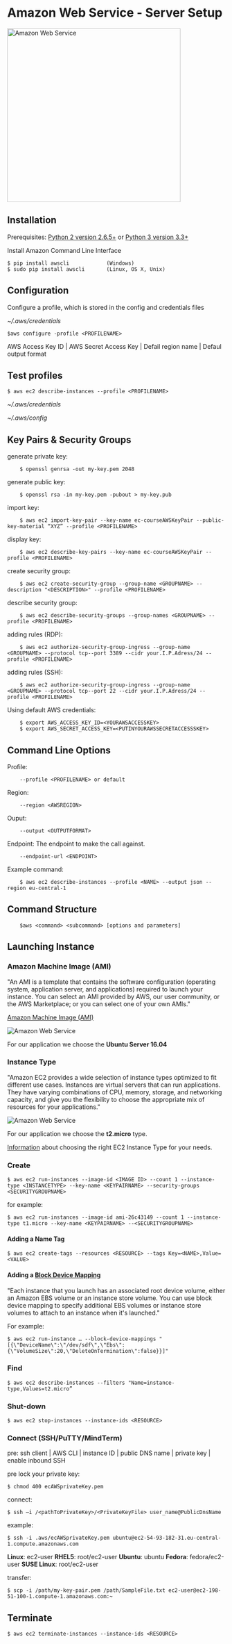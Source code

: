 # Amazon Web Service - Server Setup

<img src="https://upload.wikimedia.org/wikipedia/commons/thumb/1/1d/AmazonWebservices_Logo.svg/2000px-AmazonWebservices_Logo.svg.png" alt="Amazon Web Service" style="width: 400px;"/>

## Installation

Prerequisites: [Python 2 version 2.6.5+](https://www.python.org/downloads/) or [Python 3 version 3.3+](https://www.python.org/downloads/)

Install Amazon Command Line Interface

    $ pip install awscli            (Windows)
    $ sudo pip install awscli       (Linux, OS X, Unix)

## Configuration

Configure a profile, which is stored in the config and credentials files

*~/.aws/credentials*

    $aws configure -profile <PROFILENAME>

AWS Access Key ID | AWS Secret Access Key | Defail region name | Defaul output format


## Test profiles

    $ aws ec2 describe-instances --profile <PROFILENAME>

*~/.aws/credentials*

*~/.aws/config*

## Key Pairs & Security Groups

generate private key:

        $ openssl genrsa -out my-key.pem 2048

generate public key:

        $ openssl rsa -in my-key.pem -pubout > my-key.pub

import key:

        $ aws ec2 import-key-pair --key-name ec-courseAWSKeyPair --public-key-material “XYZ” --profile <PROFILENAME>

display key:

        $ aws ec2 describe-key-pairs --key-name ec-courseAWSKeyPair --profile <PROFILENAME>

create security group:

        $ aws ec2 create-security-group --group-name <GROUPNAME> --description "<DESCRIPTION>" --profile <PROFILENAME>

describe security group:

        $ aws ec2 describe-security-groups --group-names <GROUPNAME> --profile <PROFILENAME>

adding rules (RDP):

        $ aws ec2 authorize-security-group-ingress --group-name <GROUPNAME> --protocol tcp--port 3389 --cidr your.I.P.Adress/24 --profile <PROFILENAME>

adding rules (SSH):

        $ aws ec2 authorize-security-group-ingress --group-name <GROUPNAME> --protocol tcp--port 22 --cidr your.I.P.Adress/24 --profile <PROFILENAME>

Using default AWS credentials:

        $ export AWS_ACCESS_KEY_ID=<YOURAWSACCESSKEY>
        $ export AWS_SECRET_ACCESS_KEY=<PUTINYOURAWSSECRETACCESSSKEY>

## Command Line Options

Profile:

        --profile <PROFILENAME> or default

Region:

        --region <AWSREGION>


Ouput:

        --output <OUTPUTFORMAT>

Endpoint: The endpoint to make the call against.

        --endpoint-url <ENDPOINT>

Example command:

        $ aws ec2 describe-instances --profile <NAME> --output json --region eu-central-1

## Command Structure

        $aws <command> <subcommand> [options and parameters]

## Launching Instance

### Amazon Machine Image (AMI)

"An AMI is a template that contains the software configuration (operating system, application server, and applications) required to launch your instance. You can select an AMI provided by AWS, our user community, or the AWS Marketplace; or you can select one of your own AMIs."

[Amazon Machine Image (AMI)](https://console.aws.amazon.com/ec2/)

<img src="assets/ami.png" alt="Amazon Web Service"/>


For our application we choose the **Ubuntu Server 16.04**

### Instance Type

"Amazon EC2 provides a wide selection of instance types optimized to fit different use cases. Instances are virtual servers that can run applications. They have varying combinations of CPU, memory, storage, and networking capacity, and give you the flexibility to choose the appropriate mix of resources for your applications."

<img src="assets/instancetype.png" alt="Amazon Web Service"/>

For our application we choose the **t2.micro** type.

[Information](https://aws.amazon.com/de/ec2/instance-types/) about choosing the right EC2 Instance Type for your needs.


### Create

    $ aws ec2 run-instances --image-id <IMAGE ID> --count 1 --instance-type <INSTANCETYPE> --key-name <KEYPAIRNAME> --security-groups <SECURITYGROUPNAME>


for example:

    $ aws ec2 run-instances --image-id ami-26c43149 --count 1 --instance-type t1.micro --key-name <KEYPAIRNAME> --<SECURITYGROUPNAME>


#### Adding a Name Tag

    $ aws ec2 create-tags --resources <RESOURCE> --tags Key=<NAME>,Value=<VALUE>

#### Adding a [Block Device Mapping](http://docs.aws.amazon.com/AWSEC2/latest/UserGuide/block-device-mapping-concepts.html)

"Each instance that you launch has an associated root device volume, either an Amazon EBS volume or an instance store volume. You can use block device mapping to specify additional EBS volumes or instance store volumes to attach to an instance when it's launched."

For example:

    $ aws ec2 run-instance … --block-device-mappings "[{\"DeviceName\":\"/dev/sdf\",\"Ebs\":{\"VolumeSize\":20,\"DeleteOnTermination\":false}}]"

### Find

    $ aws ec2 describe-instances --filters "Name=instance-type,Values=t2.micro”

### Shut-down 

    $ aws ec2 stop-instances --instance-ids <RESOURCE>

### Connect (SSH/PuTTY/MindTerm)

pre: ssh client | AWS CLI | instance ID | public DNS name | private key | enable inbound SSH

pre lock your private key:

    $ chmod 400 ecAWSprivateKey.pem

connect:

    $ ssh –i /<pathToPrivateKey>/<PrivateKeyFile> user_name@PublicDnsName

example:

    $ ssh -i .aws/ecAWSprivateKey.pem ubuntu@ec2-54-93-182-31.eu-central-1.compute.amazonaws.com

**Linux**: ec2-user **RHEL5**: root/ec2-user **Ubuntu**: ubuntu **Fedora**: fedora/ec2-user **SUSE Linux**: root/ec2-user

transfer:

    $ scp -i /path/my-key-pair.pem /path/SampleFile.txt ec2-user@ec2-198-51-100-1.compute-1.amazonaws.com:~

## Terminate

    $ aws ec2 terminate-instances --instance-ids <RESOURCE>